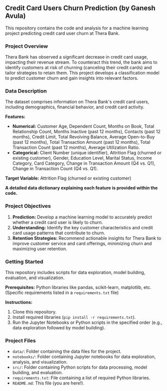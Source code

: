## Credit Card Users Churn Prediction (by Ganesh Avula)

This repository contains the code and analysis for a machine learning project predicting credit card user churn at Thera Bank.

### Project Overview

Thera Bank has observed a significant decrease in credit card usage, impacting their revenue stream. To counteract this trend, the bank aims to identify customers at risk of churning (canceling their credit cards) and tailor strategies to retain them. This project develops a classification model to predict customer churn and gain insights into relevant factors.

### Data Description

The dataset comprises information on Thera Bank's credit card users, including demographics, financial behavior, and credit card activity.

**Features:**

* **Numerical:** Customer Age, Dependent Count, Months on Book, Total Relationship Count, Months Inactive (past 12 months), Contacts (past 12 months), Credit Limit, Total Revolving Balance, Average Open-to-Buy (past 12 months), Total Transaction Amount (past 12 months), Total Transaction Count (past 12 months), Average Utilization Ratio.
* **Categorical:** Client Number (unique identifier), Attrition Flag (churned or existing customer), Gender, Education Level, Marital Status, Income Category, Card Category, Change in Transaction Amount (Q4 vs. Q1), Change in Transaction Count (Q4 vs. Q1).

**Target Variable:** Attrition Flag (churned or existing customer)

**A detailed data dictionary explaining each feature is provided within the code.**

### Project Objectives

1. **Prediction:** Develop a machine learning model to accurately predict whether a credit card user is likely to churn.
2. **Understanding:** Identify the key customer characteristics and credit card usage patterns that contribute to churn.
3. **Retention Strategies:** Recommend actionable insights for Thera Bank to improve customer service and card offerings, minimizing churn and maximizing user retention.

### Getting Started

This repository includes scripts for data exploration, model building, evaluation, and visualization.

**Prerequisites:** Python libraries like pandas, scikit-learn, matplotlib, etc. (Specific requirements listed in a `requirements.txt` file)

**Instructions:**

1. Clone this repository.
2. Install required libraries (`pip install -r requirements.txt`).
3. Run the Jupyter Notebooks or Python scripts in the specified order (e.g., data exploration followed by model building).

### Project Files

* `data/`: Folder containing the data files for the project.
* `notebooks/`: Folder containing Jupyter notebooks for data exploration, analysis, and visualization.
* `src/`: Folder containing Python scripts for data processing, model building, and evaluation.
* `requirements.txt`: File containing a list of required Python libraries.
* `README.md`: This file (you are here!).



